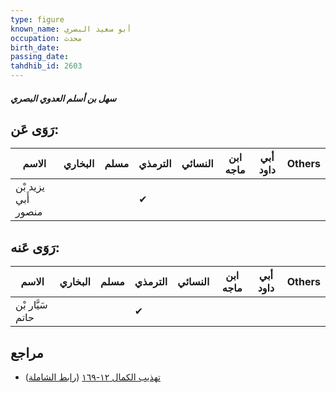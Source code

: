 ```yaml
---
type: figure
known_name: أبو سعيد البصري
occupation: محدث
birth_date:
passing_date:
tahdhib_id: 2603
---
```

##### سهل بن أسلم العدوي البصري

## رَوَى عَن:
| الاسم               | البخاري | مسلم | الترمذي | النسائي | ابن ماجه | أبي داود | Others |
| ------------------- | ------- | ---- | ------- | ------- | -------- | -------- | ------ |
| يزيد بْن أَبي منصور |         |      | ✔       |         |          |          |        |
## رَوَى عَنه:
| الاسم            | البخاري | مسلم | الترمذي | النسائي | ابن ماجه | أبي داود | Others |
| ---------------- | ------- | ---- | ------- | ------- | -------- | -------- | ------ |
| سَيَّار بْن حاتم |         |      | ✔       |         |          |          |        |
## مراجع
- [تهذيب الكمال ١٢-١٦٩](obsidian://open?vault=Tahdhib-al-Kamal&file=Figures/٢٦٠٣-سهل%20بن%20أسلم%20العدوي%20البصري) ([رابط الشاملة](https://shamela.ws/book/3722/5942))